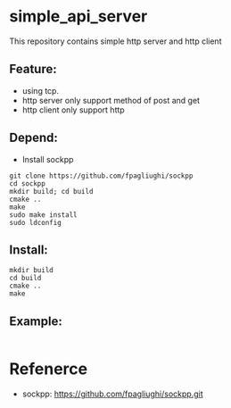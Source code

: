 simple_api_server
===

This repository contains simple http server and http client

## Feature:
- using tcp.
- http server only support method of post and get
- http client only support http

## Depend:

  - Install sockpp
```
git clone https://github.com/fpagliughi/sockpp
cd sockpp
mkdir build; cd build
cmake ..
make
sudo make install
sudo ldconfig
```

## Install:
```
mkdir build
cd build
cmake ..
make
```
## Example:
```

```


# Refenerce
* sockpp: https://github.com/fpagliughi/sockpp.git

